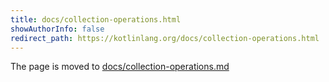 ```yaml
---
title: docs/collection-operations.html
showAuthorInfo: false
redirect_path: https://kotlinlang.org/docs/collection-operations.html
---
```


The page is moved to [docs/collection-operations.md](docs/collection-operations.md)

